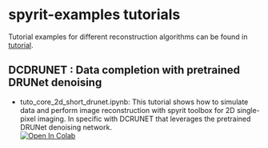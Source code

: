 # spyrit-examples tutorials

Tutorial examples for different reconstruction algorithms can be found in [tutorial](https://github.com/openspyrit/spyrit-examples/blob/master/tutorials/tutorial).

## DCDRUNET : Data completion with pretrained DRUNet denoising
- tuto_core_2d_short_drunet.ipynb: This tutorial shows how to simulate data and perform image reconstruction with spyrit toolbox for 2D single-pixel imaging. In specific with DCRUNET that leverages the pretrained DRUNet denoising network.  
[![Open In Colab](https://colab.research.google.com/assets/colab-badge.svg)](https://colab.research.google.com/github/openspyrit/spyrit-examples/blob/tutorials/tutorial/tuto_core_2d_short_drunet.ipynb)
